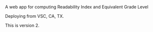 A web app for computing Readability Index and Equivalent Grade Level

Deploying from VSC, CA, TX.

This is version 2.
